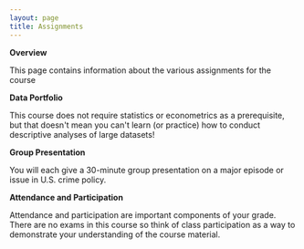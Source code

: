 ```yaml
---
layout: page
title: Assignments
---
```


**Overview**

This page contains information about the various assignments for the course

**Data Portfolio**

This course does not require statistics or econometrics as a prerequisite, but that doesn't mean you can't learn (or practice) how to conduct descriptive analyses of large datasets!

**Group Presentation**

You will each give a 30-minute group presentation on a major episode or issue in U.S. crime policy. 

**Attendance and Participation**

Attendance and participation are important components of your grade. There are no exams in this course so think of class participation as a way to demonstrate your understanding of the course material.
